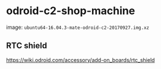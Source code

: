 # odroid-c2-shop-machine

image: `ubuntu64-16.04.3-mate-odroid-c2-20170927.img.xz`

## RTC shield

https://wiki.odroid.com/accessory/add-on_boards/rtc_shield

